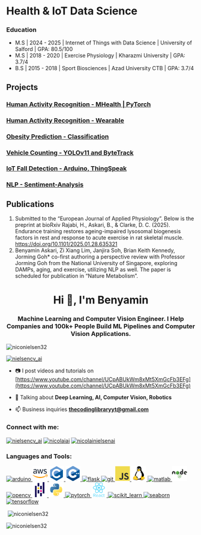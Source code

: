 # Health & IoT Data Science 

### Education						       		
- M.S | 2024 - 2025 | Internet of Things with Data Science | University of Salford | GPA: 80.5/100
- M.S | 2018 - 2020 | Exercise Physiology                                  | Kharazmi University   | GPA: 3.7/4
- B.S  | 2015 - 2018 | Sport Biosciences                                    | Azad University CTB   | GPA: 3.7/4

## Projects
### [Human Activity Recognition - MHealth | PyTorch](https://www.mdpi.com/1424-8220/22/8/3048)

### [Human Activity Recognition - Wearable](https://github.com/Benyamin-Askari/Clustering)

### [Obesity Prediction - Classification](https://www.mdpi.com/1424-8220/22/11/4240)

### [Vehicle Counting - YOLOv11 and ByteTrack](https://github.com/Benyamin-Askari/Computer-Vision)

### [IoT Fall Detection - Arduino, ThingSpeak](https://github.com/Benyamin-Askari/IoT-Fall-Detection)

### [NLP - Sentiment-Analysis](https://github.com/Benyamin-Askari/Sentiment-Analysis)

## Publications
1. Submitted to the “European Journal of Applied Physiology”. Below is the preprint at bioRxiv Rajabi, H., Askari, B., & Clarke, D. C. (2025). Endurance training restores ageing-impaired lysosomal biogenesis factors in rest and response to acute exercise in rat skeletal muscle. https://doi.org/10.1101/2025.01.28.635321
2. Benyamin Askari, Zi Xiang Lim, Janjira Soh, Brian Keith Kennedy, Jorming Goh* co-first authoring a perspective review with Professor Jorming Goh from the National University of Singapore, exploring DAMPs, aging, and exercise, utilizing NLP as well. The paper is scheduled for publication in “Nature Metabolism”.

<h1 align="center">Hi 👋, I'm Benyamin</h1>
<h3 align="center">Machine Learning and Computer Vision Engineer. I Help Companies and 100k+ People Build ML Pipelines and Computer Vision Applications.</h3>

<p align="left"> <img src="https://komarev.com/ghpvc/?username=niconielsen32&label=Profile%20views&color=0e75b6&style=flat-square" alt="niconielsen32" /> </p>

<p align="left"> <a href="https://twitter.com/nielsencv_ai" target="blank"><img src="https://img.shields.io/twitter/follow/nielsencv_ai?logo=twitter&style=for-the-badge" alt="nielsencv_ai" /></a> </p>

- 📷 I post videos and tutorials on [https://www.youtube.com/channel/UCpABUkWm8xMt5XmGcFb3EFg](https://www.youtube.com/channel/UCpABUkWm8xMt5XmGcFb3EFg)

- 💬 Talking about **Deep Learning, AI, Computer Vision, Robotics**

- 📫 Business inquiries **thecodinglibraryyt@gmail.com**

<h3 align="left">Connect with me:</h3>
<p align="left">
<a href="https://twitter.com/nielsencv_ai" target="blank"><img align="center" src="https://raw.githubusercontent.com/rahuldkjain/github-profile-readme-generator/master/src/images/icons/Social/twitter.svg" alt="nielsencv_ai" height="30" width="40" /></a>
<a href="https://linkedin.com/in/nicolaiai" target="blank"><img align="center" src="https://raw.githubusercontent.com/rahuldkjain/github-profile-readme-generator/master/src/images/icons/Social/linked-in-alt.svg" alt="nicolaiai" height="30" width="40" /></a>
<a href="https://www.youtube.com/c/nicolainielsenai" target="blank"><img align="center" src="https://raw.githubusercontent.com/rahuldkjain/github-profile-readme-generator/master/src/images/icons/Social/youtube.svg" alt="nicolainielsenai" height="30" width="40" /></a>
</p>

<h3 align="left">Languages and Tools:</h3>
<p align="left"> <a href="https://www.arduino.cc/" target="_blank" rel="noreferrer"> <img src="https://cdn.worldvectorlogo.com/logos/arduino-1.svg" alt="arduino" width="40" height="40"/> </a> <a href="https://aws.amazon.com" target="_blank" rel="noreferrer"> <img src="https://raw.githubusercontent.com/devicons/devicon/master/icons/amazonwebservices/amazonwebservices-original-wordmark.svg" alt="aws" width="40" height="40"/> </a> <a href="https://www.cprogramming.com/" target="_blank" rel="noreferrer"> <img src="https://raw.githubusercontent.com/devicons/devicon/master/icons/c/c-original.svg" alt="c" width="40" height="40"/> </a> <a href="https://www.w3schools.com/cpp/" target="_blank" rel="noreferrer"> <img src="https://raw.githubusercontent.com/devicons/devicon/master/icons/cplusplus/cplusplus-original.svg" alt="cplusplus" width="40" height="40"/> </a> <a href="https://flask.palletsprojects.com/" target="_blank" rel="noreferrer"> <img src="https://www.vectorlogo.zone/logos/pocoo_flask/pocoo_flask-icon.svg" alt="flask" width="40" height="40"/> </a> <a href="https://git-scm.com/" target="_blank" rel="noreferrer"> <img src="https://www.vectorlogo.zone/logos/git-scm/git-scm-icon.svg" alt="git" width="40" height="40"/> </a> <a href="https://developer.mozilla.org/en-US/docs/Web/JavaScript" target="_blank" rel="noreferrer"> <img src="https://raw.githubusercontent.com/devicons/devicon/master/icons/javascript/javascript-original.svg" alt="javascript" width="40" height="40"/> </a> <a href="https://www.linux.org/" target="_blank" rel="noreferrer"> <img src="https://raw.githubusercontent.com/devicons/devicon/master/icons/linux/linux-original.svg" alt="linux" width="40" height="40"/> </a> <a href="https://www.mathworks.com/" target="_blank" rel="noreferrer"> <img src="https://upload.wikimedia.org/wikipedia/commons/2/21/Matlab_Logo.png" alt="matlab" width="40" height="40"/> </a> <a href="https://nodejs.org" target="_blank" rel="noreferrer"> <img src="https://raw.githubusercontent.com/devicons/devicon/master/icons/nodejs/nodejs-original-wordmark.svg" alt="nodejs" width="40" height="40"/> </a> <a href="https://opencv.org/" target="_blank" rel="noreferrer"> <img src="https://www.vectorlogo.zone/logos/opencv/opencv-icon.svg" alt="opencv" width="40" height="40"/> </a> <a href="https://pandas.pydata.org/" target="_blank" rel="noreferrer"> <img src="https://raw.githubusercontent.com/devicons/devicon/2ae2a900d2f041da66e950e4d48052658d850630/icons/pandas/pandas-original.svg" alt="pandas" width="40" height="40"/> </a> <a href="https://www.python.org" target="_blank" rel="noreferrer"> <img src="https://raw.githubusercontent.com/devicons/devicon/master/icons/python/python-original.svg" alt="python" width="40" height="40"/> </a> <a href="https://pytorch.org/" target="_blank" rel="noreferrer"> <img src="https://www.vectorlogo.zone/logos/pytorch/pytorch-icon.svg" alt="pytorch" width="40" height="40"/> </a> <a href="https://reactjs.org/" target="_blank" rel="noreferrer"> <img src="https://raw.githubusercontent.com/devicons/devicon/master/icons/react/react-original-wordmark.svg" alt="react" width="40" height="40"/> </a> <a href="https://scikit-learn.org/" target="_blank" rel="noreferrer"> <img src="https://upload.wikimedia.org/wikipedia/commons/0/05/Scikit_learn_logo_small.svg" alt="scikit_learn" width="40" height="40"/> </a> <a href="https://seaborn.pydata.org/" target="_blank" rel="noreferrer"> <img src="https://seaborn.pydata.org/_images/logo-mark-lightbg.svg" alt="seaborn" width="40" height="40"/> </a> <a href="https://www.tensorflow.org" target="_blank" rel="noreferrer"> <img src="https://www.vectorlogo.zone/logos/tensorflow/tensorflow-icon.svg" alt="tensorflow" width="40" height="40"/> </a> </p>

<p>&nbsp;<img align="center" src="https://github-readme-stats.vercel.app/api?username=niconielsen32&show_icons=true&theme=dark&locale=en" alt="niconielsen32" /></p>

<p><img align="center" src="https://github-readme-streak-stats.herokuapp.com/?user=niconielsen32&theme=dark" alt="niconielsen32" /></p>
